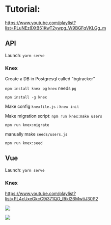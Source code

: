 # Tutorial: 

https://www.youtube.com/playlist?list=PLuNEz8XtB51KwT2ywpg_W9BGFqVKLGg_m

## API

Launch: `yarn serve`

### Knex

Create a DB in Postgresql called "bgtracker"

`npm install knex pg` `knex` needs `pg` 

`npm install -g knex`

Make config `knexfile.js` : `knex init`

Make migration script: `npm run knex:make users`

`npm run knex:migrate`

manually make `seeds/users.js`

`npm run knex:seed`

## Vue

Launch: `yarn serve`

### Knex

https://www.youtube.com/playlist?list=PL4cUxeGkcC9i371QO_Rtkl26MwtiJ30P2

![]('https://raw.githubusercontent.com/Ruslan-Aliyev/bgtracker/master/Illustrations/1.jpg')

![]('https://raw.githubusercontent.com/Ruslan-Aliyev/bgtracker/master/Illustrations/2.jpg')
